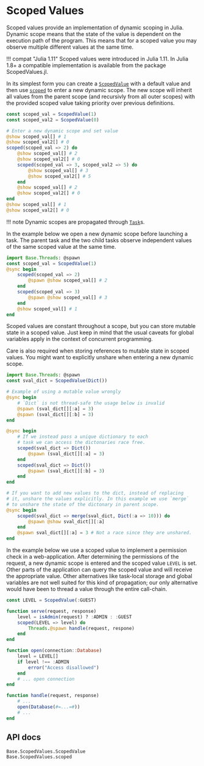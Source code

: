 # Scoped Values

Scoped values provide an implementation of dynamic scoping in Julia.
Dynamic scope means that the state of the value is dependent on the execution path
of the program. This means that for a scoped value you may observe
multiple different values at the same time.

!!! compat "Julia 1.11"
    Scoped values were introduced in Julia 1.11. In Julia 1.8+ a compatible
    implementation is available from the package ScopedValues.jl.

In its simplest form you can create a [`ScopedValue`](@ref) with a
default value and then use [`scoped`](@ref) to enter a new dynamic
scope. The new scope will inherit all values from the parent scope
(and recursivly from all outer scopes) with the provided scoped
value taking priority over previous definitions.

```julia
const scoped_val = ScopedValue(1)
const scoped_val2 = ScopedValue(0)

# Enter a new dynamic scope and set value
@show scoped_val[] # 1
@show scoped_val2[] # 0
scoped(scoped_val => 2) do
    @show scoped_val[] # 2
    @show scoped_val2[] # 0
    scoped(scoped_val => 3, scoped_val2 => 5) do
        @show scoped_val[] # 3
        @show scoped_val2[] # 5
    end
    @show scoped_val[] # 2
    @show scoped_val2[] # 0
end
@show scoped_val[] # 1
@show scoped_val2[] # 0
```

!!! note
    Dynamic scopes are propagated through [`Task`](@ref)s.

In the example below we open a new dynamic scope before launching a task.
The parent task and the two child tasks observe independent values of the
same scoped value at the same time.

```julia
import Base.Threads: @spawn
const scoped_val = ScopedValue(1)
@sync begin
    scoped(scoped_val => 2)
        @spawn @show scoped_val[] # 2
    end
    scoped(scoped_val => 3)
        @spawn @show scoped_val[] # 3
    end
    @show scoped_val[] # 1
end
```

Scoped values are constant throughout a scope, but you can store mutable
state in a scoped value. Just keep in mind that the usual caveats
for global variables apply in the context of concurrent programming.

Care is also required when storing references to mutable state in scoped
values. You might want to explicitly unshare when entering a new dynamic scope.

```julia
import Base.Threads: @spawn
const sval_dict = ScopedValue(Dict())

# Example of using a mutable value wrongly
@sync begin
    # `Dict` is not thread-safe the usage below is invalid
    @spawn (sval_dict[][:a] = 3)
    @spawn (sval_dict[][:b] = 3)
end

@sync begin
    # If we instead pass a unique dictionary to each
    # task we can access the dictonaries race free.
    scoped(sval_dict => Dict())
        @spawn (sval_dict[][:a] = 3)
    end
    scoped(sval_dict => Dict())
        @spawn (sval_dict[][:b] = 3)
    end
end

# If you want to add new values to the dict, instead of replacing
# it, unshare the values explicitly. In this example we use `merge`
# to unshare the state of the dictonary in parent scope.
@sync begin
    scoped(sval_dict => merge(sval_dict, Dict(:a => 10))) do
        @spawn @show sval_dict[][:a]
    end
    @spawn sval_dict[][:a] = 3 # Not a race since they are unshared.
end
```

In the example below we use a scoped value to implement a permission check in
a web-application. After determining the permissions of the request,
a new dynamic scope is entered and the scoped value `LEVEL` is set.
Other parts of the application can query the scoped value and will receive
the appropriate value. Other alternatives like task-local storage and global variables
are not well suited for this kind of propagation; our only alternative would have
been to thread a value through the entire call-chain.

```julia
const LEVEL = ScopedValue(:GUEST)

function serve(request, response)
    level = isAdmin(request) ? :ADMIN : :GUEST
    scoped(LEVEL => level) do
        Threads.@spawn handle(request, respone)
    end
end

function open(connection::Database)
    level = LEVEL[]
    if level !== :ADMIN
        error("Access disallowed")
    end
    # ... open connection
end

function handle(request, response)
    # ...
    open(Database(#=...=#))
    # ...
end
```

## API docs

```@docs
Base.ScopedValues.ScopedValue
Base.ScopedValues.scoped
```
